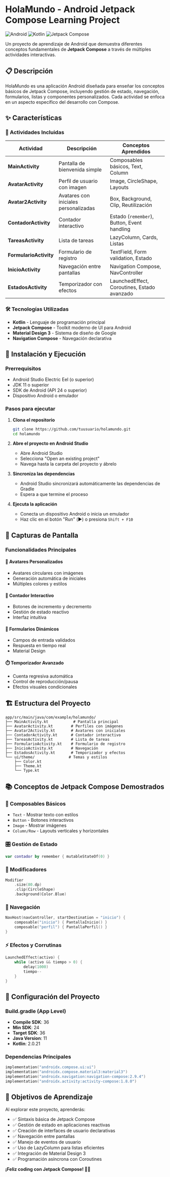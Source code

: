 # HolaMundo - Android Jetpack Compose Learning Project

![Android](https://img.shields.io/badge/Android-3DDC84?style=for-the-badge&logo=android&logoColor=white)
![Kotlin](https://img.shields.io/badge/kotlin-%237F52FF.svg?style=for-the-badge&logo=kotlin&logoColor=white)
![Jetpack Compose](https://img.shields.io/badge/Jetpack%20Compose-4285F4?style=for-the-badge&logo=jetpackcompose&logoColor=white)

Un proyecto de aprendizaje de Android que demuestra diferentes conceptos fundamentales de **Jetpack Compose** a través de múltiples actividades interactivas.

## 📋 Descripción

HolaMundo es una aplicación Android diseñada para enseñar los conceptos básicos de Jetpack Compose, incluyendo gestión de estado, navegación, formularios, listas y componentes personalizados. Cada actividad se enfoca en un aspecto específico del desarrollo con Compose.

## ✨ Características

### 🎯 Actividades Incluidas

| Actividad | Descripción | Conceptos Aprendidos |
|-----------|-------------|---------------------|
| **MainActivity** | Pantalla de bienvenida simple | Composables básicos, Text, Column |
| **AvatarActivity** | Perfil de usuario con imagen | Image, CircleShape, Layouts |
| **Avatar2Activity** | Avatares con iniciales personalizadas | Box, Background, Clip, Reutilización |
| **ContadorActivity** | Contador interactivo | Estado (`remember`), Button, Event handling |
| **TareasActivity** | Lista de tareas | LazyColumn, Cards, Listas |
| **FormularioActivity** | Formulario de registro | TextField, Form validation, Estado |
| **InicioActivity** | Navegación entre pantallas | Navigation Compose, NavController |
| **EstadosActivity** | Temporizador con efectos | LaunchedEffect, Coroutines, Estado avanzado |

### 🛠️ Tecnologías Utilizadas

- **Kotlin** - Lenguaje de programación principal
- **Jetpack Compose** - Toolkit moderno de UI para Android
- **Material Design 3** - Sistema de diseño de Google
- **Navigation Compose** - Navegación declarativa


## 🚀 Instalación y Ejecución

### Prerrequisitos

- Android Studio Electric Eel (o superior)
- JDK 11 o superior
- SDK de Android (API 24 o superior)
- Dispositivo Android o emulador

### Pasos para ejecutar

1. **Clona el repositorio**
   ```bash
   git clone https://github.com/tuusuario/holamundo.git
   cd holamundo
   ```

2. **Abre el proyecto en Android Studio**
   - Abre Android Studio
   - Selecciona "Open an existing project"
   - Navega hasta la carpeta del proyecto y ábrelo

3. **Sincroniza las dependencias**
   - Android Studio sincronizará automáticamente las dependencias de Gradle
   - Espera a que termine el proceso

4. **Ejecuta la aplicación**
   - Conecta un dispositivo Android o inicia un emulador
   - Haz clic en el botón "Run" (▶️) o presiona `Shift + F10`

## 📱 Capturas de Pantalla

### Funcionalidades Principales

#### 🎨 Avatares Personalizados
- Avatares circulares con imágenes
- Generación automática de iniciales
- Múltiples colores y estilos

#### 🔢 Contador Interactivo
- Botones de incremento y decremento
- Gestión de estado reactivo
- Interfaz intuitiva

#### 📝 Formularios Dinámicos
- Campos de entrada validados
- Respuesta en tiempo real
- Material Design

#### ⏱️ Temporizador Avanzado
- Cuenta regresiva automática
- Control de reproducción/pausa
- Efectos visuales condicionales

## 🏗️ Estructura del Proyecto

```
app/src/main/java/com/example/holamundo/
├── MainActivity.kt           # Pantalla principal
├── AvatarActivity.kt        # Perfiles con imágenes
├── Avatar2Activity.kt       # Avatares con iniciales
├── ContadorActivity.kt      # Contador interactivo
├── TareasActivity.kt        # Lista de tareas
├── FormularioActivity.kt    # Formulario de registro
├── InicioActivity.kt        # Navegación
├── EstadosActivity.kt       # Temporizador y efectos
└── ui/theme/               # Temas y estilos
    ├── Color.kt
    ├── Theme.kt
    └── Type.kt
```

## 📚 Conceptos de Jetpack Compose Demostrados

### 🔧 Composables Básicos
- `Text` - Mostrar texto con estilos
- `Button` - Botones interactivos
- `Image` - Mostrar imágenes
- `Column/Row` - Layouts verticales y horizontales

### 🎛️ Gestión de Estado
```kotlin
var contador by remember { mutableStateOf(0) }
```

### 🎨 Modificadores
```kotlin
Modifier
    .size(80.dp)
    .clip(CircleShape)
    .background(Color.Blue)
```

### 🚦 Navegación
```kotlin
NavHost(navController, startDestination = "inicio") {
    composable("inicio") { PantallaInicio() }
    composable("perfil") { PantallaPerfil() }
}
```

### ⚡ Efectos y Corrutinas
```kotlin
LaunchedEffect(activo) {
    while (activo && tiempo > 0) {
        delay(1000)
        tiempo--
    }
}
```

## 🔧 Configuración del Proyecto

### Build.gradle (App Level)
- **Compile SDK**: 36
- **Min SDK**: 24
- **Target SDK**: 36
- **Java Version**: 11
- **Kotlin**: 2.0.21

### Dependencias Principales
```kotlin
implementation("androidx.compose.ui:ui")
implementation("androidx.compose.material3:material3")
implementation("androidx.navigation:navigation-compose:2.9.4")
implementation("androidx.activity:activity-compose:1.8.0")
```

## 🎯 Objetivos de Aprendizaje

Al explorar este proyecto, aprenderás:

- ✅ Sintaxis básica de Jetpack Compose
- ✅ Gestión de estado en aplicaciones reactivas
- ✅ Creación de interfaces de usuario declarativas
- ✅ Navegación entre pantallas
- ✅ Manejo de eventos de usuario
- ✅ Uso de LazyColumn para listas eficientes
- ✅ Integración de Material Design 3
- ✅ Programación asíncrona con Coroutines



**¡Feliz coding con Jetpack Compose! 🚀✨**
